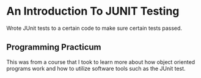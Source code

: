 # An Introduction To JUNIT Testing 
Wrote JUnit tests to a certain code to make sure certain tests passed. 

## Programming Practicum 
This was from a course that I took to learn more about how object oriented programs work and how to utilize software tools such as the JUnit test. 
